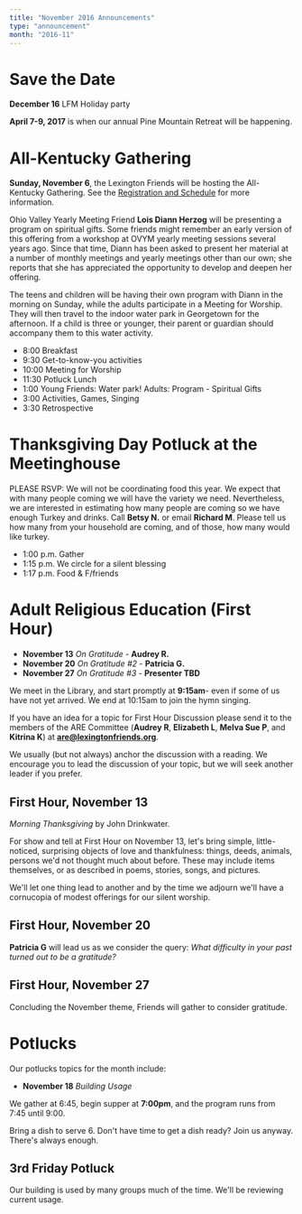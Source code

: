 ```yaml
---
title: "November 2016 Announcements"
type: "announcement"
month: "2016-11"
---
```


# Save the Date

**December 16** LFM Holiday party

**April 7-9, 2017** is when our annual Pine Mountain Retreat will be happening.

# All-Kentucky Gathering

**Sunday, November 6**, the Lexington Friends will be hosting the All-Kentucky
Gathering.  See the [Registration and Schedule](https://drive.google.com/file/d/0B8QtC5CDCC_aMHdGSTVUY2JvY2M/view) for more information.

Ohio Valley Yearly Meeting Friend **Lois Diann Herzog** will be presenting a
program on spiritual gifts. Some friends might remember an early version of
this offering from a workshop at OVYM yearly meeting sessions several years
ago. Since that time, Diann has been asked to present her material at a number
of monthly meetings and yearly meetings other than our own; she reports that
she has appreciated the opportunity to develop and deepen her offering.

The teens and children will be having their own program with Diann in the
morning on Sunday, while the adults participate in a Meeting for Worship. They
will then travel to the indoor water park in Georgetown for the afternoon. If a
child is three or younger, their parent or guardian should accompany them to
this water activity. 

* 8:00 Breakfast
* 9:30 Get-to-know-you activities
* 10:00 Meeting for Worship
* 11:30 Potluck Lunch
* 1:00 Young Friends: Water park! Adults: Program - Spiritual Gifts
* 3:00 Activities, Games, Singing
* 3:30 Retrospective


# Thanksgiving Day Potluck at the Meetinghouse

PLEASE RSVP: We will not be coordinating food this year.  We expect that with
many people coming we will have the variety we need.  Nevertheless, we are
interested in estimating how many people are coming so we have enough Turkey
and drinks.  Call **Betsy N.** or email **Richard M**.  Please tell us
how many from your household are coming, and of those, how many would like
turkey.

* 1:00 p.m.     Gather
* 1:15 p.m.     We circle for a silent blessing
* 1:17 p.m.     Food & F/friends

# Adult Religious Education (First Hour)

* **November 13** *On Gratitude* - **Audrey R.**
* **November 20** *On Gratitude #2* - **Patricia G.**
* **November 27** *On Gratitude #3* - **Presenter TBD**

We meet in the Library, and start promptly at **9:15am**- even if some of us have
not yet arrived.  We end at 10:15am to join the hymn singing.

If you have an idea for a topic for First Hour Discussion please send it to
the members of the ARE Committee (**Audrey R**, **Elizabeth L**, **Melva
Sue P**, and **Kitrina K**) at **are@lexingtonfriends.org**.

We usually (but not always) anchor the discussion with a reading.  We encourage
you to lead the discussion of your topic, but we will seek another leader if
you prefer.

## First Hour, November 13

*Morning Thanksgiving* by John Drinkwater.

For show and tell at First Hour on November 13, let's bring simple,
little-noticed, surprising objects of love and thankfulness:  things, deeds,
animals, persons we'd not thought much about before.  These may include items
themselves, or as described in poems, stories, songs, and pictures.

We'll let one thing lead to another and by the time we adjourn we'll have a
cornucopia of modest offerings for our silent worship.

## First Hour, November 20

**Patricia G** will lead us as we consider the query: *What difficulty in your
past turned out to be a gratitude?*

## First Hour, November 27

Concluding the November theme, Friends will gather to consider gratitude.

# Potlucks

Our potlucks topics for the month include:

* **November 18** *Building Usage*

We gather at 6:45, begin supper at **7:00pm**, and the program runs from 7:45
until 9:00.

Bring a dish to serve 6. Don't have time to get a dish ready?  Join us anyway.
There's always enough.  

## 3rd Friday Potluck

Our building is used by many groups much of the time.  We'll be reviewing
current usage.
